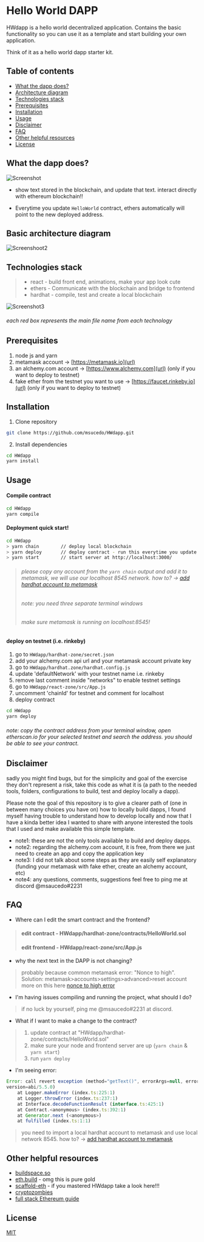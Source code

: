 # Hello World DAPP

HWdapp is a hello world decentralized application. Contains the basic functionality so you can use it as a template and start building your own application.

Think of it as a hello world dapp starter kit.

## Table of contents
  * [What the dapp does?](#what-the-dapp-does-)
  * [Architecture diagram](#architecture-diagram)
  * [Technologies stack](#technologies-stack)
  * [Prerequisites](#prerequisites)
  * [Installation](#installation)
  * [Usage](#usage)
  * [Disclaimer](#disclaimer)
  * [FAQ](#faq)
  * [Other helpful resources](#other-helpful-resources)
  * [License](#license)

## What the dapp does?

![Screenshot](./docs/HWdapp.png)

- show text stored in the blockchain, and update that text. interact directly with ethereum blockchain!!

- Everytime you update `HelloWorld` contract, ethers automatically will point to the new deployed address.

## Basic architecture diagram

![Screenshoot2](./docs/HWdappArchitecture2.png)

## Technologies stack
> - react - build front end, animations, make your app look cute
> - ethers - Communicate with the blockchain and bridge to frontend
> - hardhat - compile, test and create a local blockchain

![Screenshot3](./docs/tech_stack2.png)
###### each red box represents the main file name from each technology


## Prerequisites

1. node js and yarn
2. metamask account -> [https://metamask.io](url)
3. an alchemy.com account -> [https://www.alchemy.com](url) (only if you want to deploy to testnet)
4. fake ether from the testnet you want to use  -> [https://faucet.rinkeby.io](url) (only if you want to deploy to testnet)

## Installation

1. Clone repository
```bash
git clone https://github.com/msucedo/HWdapp.git
``` 

2. Install dependencies
```bash
cd HWdapp
yarn install
```

## Usage

#### Compile contract

```bash
cd HWdapp
yarn compile
```

#### Deployment quick start!
```bash
cd HWdapp
> yarn chain 		// deploy local blockchain
> yarn deploy 		// deploy contract - run this everytime you update the contract
> yarn start 		// start server at http://localhost:3000/
```
> ###### please copy any account from the `yarn chain` output and add it to metamask, we will use our localhost 8545 network. how to? -> [add hardhat account to metamask](https://dev.to/dabit3/the-complete-guide-to-full-stack-ethereum-development-3j13)
> ###### note: you need three separate terminal windows
> ###### make sure metamask is running on localhost:8545!


#### deploy on testnet (i.e. rinkeby)
1. go to `HWdapp/hardhat-zone/secret.json`
2. add your alchemy.com api url and your metamask account private key
3. go to `HWdapp/hardhat.zone/hardhat.config.js`
4. update 'defaultNetwork' with your testnet name i.e. rinkeby
5. remove last comment inside "networks" to enable testnet settings
6. go to `HWdapp/react-zone/src/App.js`
7. uncomment 'chainId' for testnet and comment for localhost
7. deploy contract
```bash
cd HWdapp
yarn deploy
```	
###### note: copy the contract address from your terminal window, open etherscan.io for your selected testnet and search the address. you should be able to see your contract.


## Disclaimer
sadly you might find bugs, but for the simplicity and goal of the exercise they don't represent a risk, take this code as what it is (a path to the needed tools, folders, configurations to build, test and deploy locally a dapp).

Please note the goal of this repository is to give a clearer path of (one in between many choices you have on) how to locally build dapps, I found myself having trouble to understand how to develop locally and now that I have a kinda better idea I wanted to share with anyone interested the tools that I used and make available this simple template.

- note1: these are not the only tools available to build and deploy dapps.
- note2: regarding the alchemy.com account, it is free, from there we just need to create an app and copy the application key
- note3: I did not talk about some steps as they are easily self explanatory (funding your metamask with fake ether, create an alchemy account, etc)
- note4: any questions, comments, suggestions feel free to ping me at discord @msaucedo#2231


## FAQ

- Where can I edit the smart contract and the frontend?
> #### edit contract - HWdapp/hardhat-zone/contracts/HelloWorld.sol
> #### edit frontend - HWdapp/react-zone/src/App.js

- why the next text in the DAPP is not changing?
> probably because common metamask error: "Nonce to high".
> Solution: metamask>accounts>settings>advanced>reset account
more on this here [nonce to high error](https://medium.com/@thelasthash/solved-nonce-too-high-error-with-metamask-and-hardhat-adc66f092cd)
 

- I'm having issues compiling and running the project, what should I do?
> if no luck by yourself, ping me @msaucedo#2231 at discord.

- What if I want to make a change to the contract?
> 1. update contract at "HWdapp/hardhat-zone/contracts/HelloWorld.sol"
> 2. make sure your node and frontend server are up (`yarn chain` & `yarn start`)
> 3. run `yarn deploy`


- I'm seeing error:
```javascript
Error: call revert exception (method="getText()", errorArgs=null, errorName=null, errorSignature=null, reason=null, code=CALL_EXCEPTION, 
version=abi/5.5.0)
    at Logger.makeError (index.ts:225:1)
    at Logger.throwError (index.ts:237:1)
    at Interface.decodeFunctionResult (interface.ts:425:1)
    at Contract.<anonymous> (index.ts:392:1)
    at Generator.next (<anonymous>)
    at fulfilled (index.ts:1:1)

```
> you need to import a local hardhat account to metamask and use local network 8545. how to? -> [add hardhat account to metamask](https://dev.to/dabit3/the-complete-guide-to-full-stack-ethereum-development-3j13)

## Other helpful resources
- [buildspace.so](https://buildspace.so)
- [eth.build](https://eth.build) - omg this is pure gold
- [scaffold-eth](https://github.com/scaffold-eth/scaffold-eth) - if you mastered HWdapp take a look here!!!
- [cryptozombies](https://cryptozombies.io)
- [full stack Ethereum guide](https://dev.to/dabit3/the-complete-guide-to-full-stack-ethereum-development-3j13)

## License
[MIT](https://choosealicense.com/licenses/mit/)

